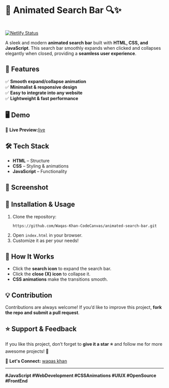# 🚀 Animated Search Bar 🔍✨
<br> [![Netlify Status](https://api.netlify.com/api/v1/badges/d5603255-477b-4dbd-baa0-3870d4770d6b/deploy-status)](https://app.netlify.com/sites/animated-search-bar-js/deploys)

A sleek and modern **animated search bar** built with **HTML, CSS, and JavaScript**. This search bar smoothly expands when clicked and collapses elegantly when closed, providing a **seamless user experience**. 

## 🎨 Features

✅ **Smooth expand/collapse animation**\
✅ **Minimalist & responsive design**\
✅ **Easy to integrate into any website**\
✅ **Lightweight & fast performance**

## 🖥️ Demo

🔗 **Live Preview:**[live](https://animated-search-bar-js.netlify.app/)

## 🛠️ Tech Stack

- **HTML** – Structure
- **CSS** – Styling & animations
- **JavaScript** – Functionality

## 📸 Screenshot



## 🚀 Installation & Usage

1. Clone the repository:
   ```bash
   https://github.com/Waqas-Khan-CodeCanvas/animated-search-bar.git  
   ```
2. Open `index.html` in your browser.
3. Customize it as per your needs!

## 📝 How It Works

- Click the **search icon** to expand the search bar.
- Click the **close (X) icon** to collapse it.
- **CSS animations** make the transitions smooth.

## 💡 Contribution

Contributions are always welcome! If you’d like to improve this project, **fork the repo and submit a pull request**.

## ⭐ Support & Feedback

If you like this project, don’t forget to **give it a star ⭐** and follow me for more awesome projects! 🚀

📩 **Let's Connect:** [waqas khan](https://www.linkedin.com/in/waqas-khan-a68602343/)

---

**#JavaScript #WebDevelopment #CSSAnimations #UIUX #OpenSource #FrontEnd**

